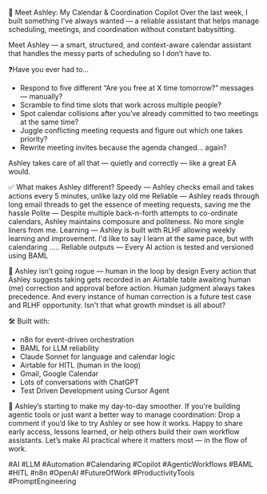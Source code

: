🚀 Meet Ashley: My Calendar & Coordination Copilot
Over the last week, I built something I’ve always wanted — a reliable assistant that helps manage scheduling, meetings, and coordination without constant babysitting.

Meet Ashley — a smart, structured, and context-aware calendar assistant that handles the messy parts of scheduling so I don’t have to.

❓Have you ever had to… 
- Respond to five different “Are you free at X time tomorrow?” messages — manually?
- Scramble to find time slots that work across multiple people?
- Spot calendar collisions after you’ve already committed to two meetings at the same time?
- Juggle conflicting meeting requests and figure out which one takes priority?
- Rewrite meeting invites because the agenda changed… again?

Ashley takes care of all that — quietly and correctly — like a great EA would.

✅ What makes Ashley different?
Speedy — Ashley checks email and takes actions every 5 minutes, unlike lazy old me
Reliable — Ashley reads through long email threads to get the essence of meeting requests, saving me the hassle
Polite — Despite multiple back-n-forth attempts to co-ordinate calendars, Ashley maintains composure and politeness. No more single liners from me. 
Learning — Ashley is built with RLHF allowing weekly learning and improvement. I'd like to say I learn at the same pace, but with calendaring .....
Reliable outputs — Every AI action is tested and versioned using BAML

🧠 Ashley isn’t going rogue — human in the loop by design
Every action that Ashley suggests taking gets recorded in an Airtable table awaiting human (me) correction and approval before action.
Human judgment always takes precedence. And every instance of human correction is a future test case and RLHF opportunity. Isn't that what growth mindset is all about?

🛠️ Built with:
- n8n for event-driven orchestration
- BAML for LLM reliability
- Claude Sonnet for language and calendar logic
- Airtable for HITL (human in the loop)
- Gmail, Google Calendar
- Lots of conversations with ChatGPT
- Test Driven Development using Cursor Agent


💬 Ashley’s starting to make my day-to-day smoother. If you're building agentic tools or just want a better way to manage coordination:
Drop a comment if you’d like to try Ashley or see how it works.
Happy to share early access, lessons learned, or help others build their own workflow assistants.
Let’s make AI practical where it matters most — in the flow of work.

#AI #LLM #Automation #Calendaring #Copilot #AgenticWorkflows #BAML #HITL #n8n #OpenAI #FutureOfWork #ProductivityTools #PromptEngineering